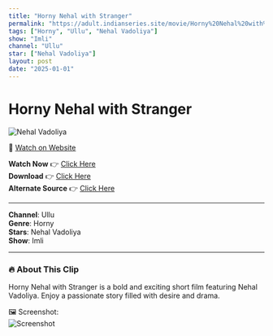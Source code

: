 ```yaml
---
title: "Horny Nehal with Stranger"
permalink: "https://adult.indianseries.site/movie/Horny%20Nehal%20with%20Stranger"
tags: ["Horny", "Ullu", "Nehal Vadoliya"]
show: "Imli"
channel: "Ullu"
star: ["Nehal Vadoliya"]
layout: post
date: "2025-01-01"
---
```


# Horny Nehal with Stranger

![Nehal Vadoliya](https://shorts.desisins.com/wp-content/uploads/2023/07/Nehal-vadoliya-imli-ullu-DesiSins.com_.jpg)

🔗 [Watch on Website](https://adult.indianseries.site/movie/Horny%20Nehal%20with%20Stranger)

**Watch Now** 👉 [Click Here](https://adult.indianseries.site/movie/Horny%20Nehal%20with%20Stranger)  
**Download** 👉 [Click Here](https://adult.indianseries.site/movie/Horny%20Nehal%20with%20Stranger)  
**Alternate Source** 👉 [Click Here](https://adult.indianseries.site/movie/Horny%20Nehal%20with%20Stranger)

---

**Channel**: Ullu  
**Genre**: Horny  
**Stars**: Nehal Vadoliya  
**Show**: Imli

---

### 🔥 About This Clip

Horny Nehal with Stranger is a bold and exciting short film featuring Nehal Vadoliya. Enjoy a passionate story filled with desire and drama.
 
🖼️ Screenshot:  
![Screenshot](https://shorts.desisins.com/wp-content/uploads/2023/07/Nehal-vadoliya-imli-ullu-DesiSins.com_.jpg)
